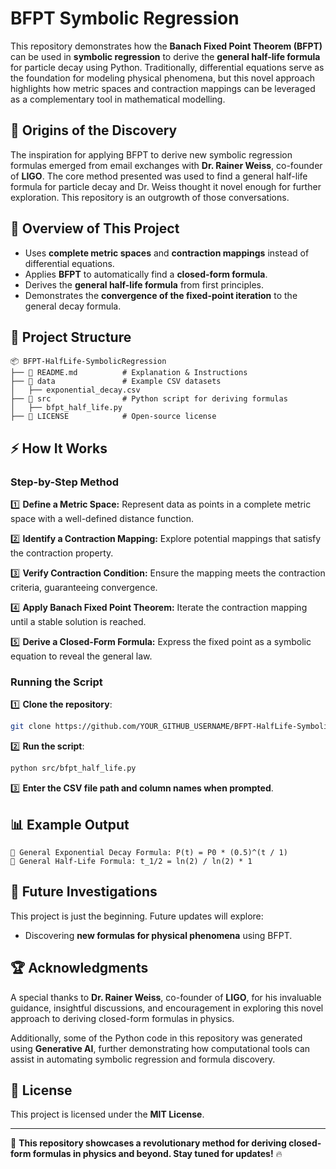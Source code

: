 # BFPT Symbolic Regression

This repository demonstrates how the **Banach Fixed Point Theorem (BFPT)** can be used in **symbolic regression** to derive the **general half-life formula** for particle decay using Python. Traditionally, differential equations serve as the foundation for modeling physical phenomena, but this novel approach highlights how metric spaces and contraction mappings can be leveraged as a complementary tool in mathematical modelling.

## 🔹 Origins of the Discovery
The inspiration for applying BFPT to derive new symbolic regression formulas emerged from email exchanges with **Dr. Rainer Weiss**, co-founder of **LIGO**. The core method presented was used to find a general half-life formula for particle decay and Dr. Weiss thought it novel enough for further exploration.  This repository is an outgrowth of those conversations.  

## 🔹 Overview of This Project
- Uses **complete metric spaces** and **contraction mappings** instead of differential equations.
- Applies **BFPT** to automatically find a **closed-form formula**.
- Derives the **general half-life formula** from first principles.
- Demonstrates the **convergence of the fixed-point iteration** to the general decay formula.

## 📂 Project Structure
```
📦 BFPT-HalfLife-SymbolicRegression
├── 📄 README.md          # Explanation & Instructions
├── 📂 data               # Example CSV datasets
│   ├── exponential_decay.csv
├── 📂 src                # Python script for deriving formulas
│   ├── bfpt_half_life.py
├── 📄 LICENSE            # Open-source license
```

## ⚡ How It Works
### **Step-by-Step Method**
1️⃣ **Define a Metric Space:** Represent data as points in a complete metric space with a well-defined distance function.

2️⃣ **Identify a Contraction Mapping:** Explore potential mappings that satisfy the contraction property.

3️⃣ **Verify Contraction Condition:** Ensure the mapping meets the contraction criteria, guaranteeing convergence.

4️⃣ **Apply Banach Fixed Point Theorem:** Iterate the contraction mapping until a stable solution is reached.

5️⃣ **Derive a Closed-Form Formula:** Express the fixed point as a symbolic equation to reveal the general law.

### **Running the Script**
1️⃣ **Clone the repository**:
```sh
git clone https://github.com/YOUR_GITHUB_USERNAME/BFPT-HalfLife-SymbolicRegression.git
```
2️⃣ **Run the script**:
```sh
python src/bfpt_half_life.py
```
3️⃣ **Enter the CSV file path and column names when prompted**.

## 📊 Example Output
```
📌 General Exponential Decay Formula: P(t) = P0 * (0.5)^(t / 1)
📌 General Half-Life Formula: t_1/2 = ln(2) / ln(2) * 1
```

## 🔭 Future Investigations
This project is just the beginning. Future updates will explore:
- Discovering **new formulas for physical phenomena** using BFPT.

## 🏆 Acknowledgments
A special thanks to **Dr. Rainer Weiss**, co-founder of **LIGO**, for his invaluable guidance, insightful discussions, and encouragement in exploring this novel approach to deriving closed-form formulas in physics.

Additionally, some of the Python code in this repository was generated using **Generative AI**, further demonstrating how computational tools can assist in automating symbolic regression and formula discovery.

## 📝 License
This project is licensed under the **MIT License**.

---
🚀 **This repository showcases a revolutionary method for deriving closed-form formulas in physics and beyond. Stay tuned for updates!** 🔥



